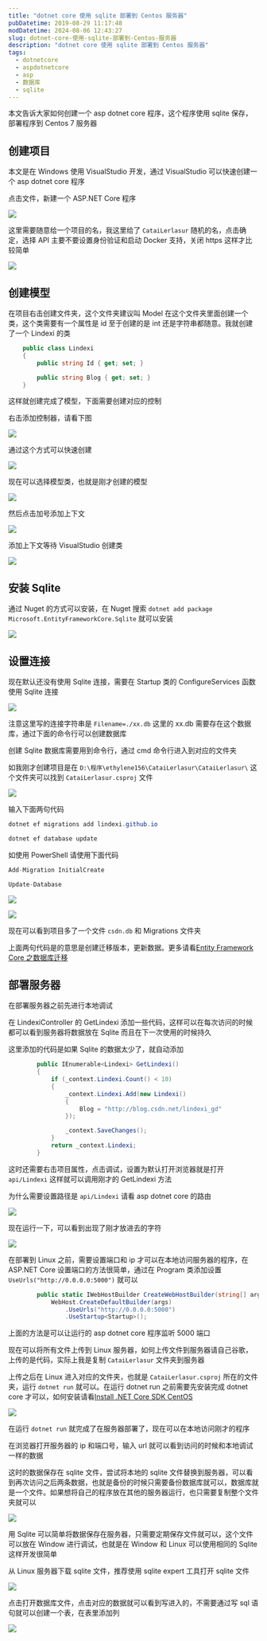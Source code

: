 ```yaml
---
title: "dotnet core 使用 sqlite 部署到 Centos 服务器"
pubDatetime: 2019-08-29 11:17:48
modDatetime: 2024-08-06 12:43:27
slug: dotnet-core-使用-sqlite-部署到-Centos-服务器
description: "dotnet core 使用 sqlite 部署到 Centos 服务器"
tags:
  - dotnetcore
  - aspdotnetcore
  - asp
  - 数据库
  - sqlite
---
```





本文告诉大家如何创建一个 asp dotnet core 程序，这个程序使用 sqlite 保存，部署程序到 Centos 7 服务器

<!--more-->


<!-- CreateTime:2019/8/29 19:17:48 -->


<!-- 标签： dotnetcore,aspdotnetcore,asp,数据库,sqlite -->

## 创建项目

本文是在 Windows 使用 VisualStudio 开发，通过 VisualStudio 可以快速创建一个 asp dotnet core 程序

点击文件，新建一个 ASP.NET Core 程序

<!-- ![](images/img-dotnet core 使用 sqlite 部署到 Centos 服务器0.png) -->

![](images/img-modify-2363040b8e06a862dfb5090f42ba9c47.png)

这里需要随意给一个项目的名，我这里给了 `CataiLerlasur` 随机的名，点击确定，选择 API 主要不要设置身份验证和启动 Docker 支持，关闭 https 这样才比较简单


<!-- ![](images/img-dotnet core 使用 sqlite 部署到 Centos 服务器1.png) -->


![](images/img-modify-30af480f3049fa2c5ecffc1bef187b49.png)

## 创建模型

在项目右击创建文件夹，这个文件夹建议叫 Model 在这个文件夹里面创建一个类，这个类需要有一个属性是 id 至于创建的是 int 还是字符串都随意。我就创建了一个 Lindexi 的类

```csharp
    public class Lindexi
    {
        public string Id { get; set; }

        public string Blog { get; set; }
    }
```

这样就创建完成了模型，下面需要创建对应的控制

右击添加控制器，请看下图

<!-- ![](images/img-dotnet core 使用 sqlite 部署到 Centos 服务器2.png) -->

![](images/img-modify-2a3329f5eeda33adedfec20c844cc5a6.png)

通过这个方式可以快速创建

<!-- ![](images/img-dotnet core 使用 sqlite 部署到 Centos 服务器3.png) -->

![](images/img-modify-9ef29364f246dc109d93662ee882d77b.png)

现在可以选择模型类，也就是刚才创建的模型

<!-- ![](images/img-dotnet core 使用 sqlite 部署到 Centos 服务器4.png) -->

![](images/img-modify-b29e4f23a8e92a129b87aba2eb0b98a1.png)

然后点击加号添加上下文

<!-- ![](images/img-dotnet core 使用 sqlite 部署到 Centos 服务器5.png) -->

![](images/img-modify-855031419a23085f9be98efe54ee0e53.png)

添加上下文等待 VisualStudio 创建类

<!-- ![](images/img-dotnet core 使用 sqlite 部署到 Centos 服务器6.png) -->

![](images/img-modify-bd680658fb7fc087749f22229db55494.png)

## 安装 Sqlite 

通过 Nuget 的方式可以安装，在 Nuget 搜索 `dotnet add package Microsoft.EntityFrameworkCore.Sqlite` 就可以安装

<!-- ![](images/img-dotnet core 使用 sqlite 部署到 Centos 服务器7.png) -->

![](images/img-modify-45839a226578c9bb84bcc28c4506f7c5.png)

## 设置连接

现在默认还没有使用 Sqlite 连接，需要在 Startup 类的 ConfigureServices 函数使用 Sqlite 连接

<!-- ![](images/img-dotnet core 使用 sqlite 部署到 Centos 服务器8.png) -->

![](images/img-modify-2d80d4041036e3657441d1feeb03c0c6.png)

注意这里写的连接字符串是 `Filename=./xx.db` 这里的 xx.db 需要存在这个数据库，通过下面的命令行可以创建数据库

创建 Sqlite 数据库需要用到命令行，通过 cmd 命令行进入到对应的文件夹

如我刚才创建项目是在 `D:\程序\ethylene156\CataiLerlasur\CataiLerlasur\` 这个文件夹可以找到 `CataiLerlasur.csproj` 文件

<!-- ![](images/img-dotnet core 使用 sqlite 部署到 Centos 服务器9.png) -->

![](images/img-modify-8bcf0de0c68d540b840d1bcbe384ffe7.png)

输入下面两句代码

```csharp
dotnet ef migrations add lindexi.github.io

dotnet ef database update
```

如使用 PowerShell 请使用下面代码

```csharp
Add-Migration InitialCreate

Update-Database
```

<!-- ![](images/img-dotnet core 使用 sqlite 部署到 Centos 服务器10.png) -->

![](images/img-modify-4ecbea18ee13aa503d54612212edfbf0.png)

<!-- ![](images/img-dotnet core 使用 sqlite 部署到 Centos 服务器11.png) -->

![](images/img-modify-4ecbea18ee13aa503d54612212edfbf0.png)

现在可以看到项目多了一个文件 `csdn.db` 和 Migrations 文件夹

上面两句代码是的意思是创建迁移版本，更新数据。更多请看[Entity Framework Core 之数据库迁移 ](https://www.cnblogs.com/GuZhenYin/p/8579420.html )

## 部署服务器

在部署服务器之前先进行本地调试

在 LindexiController 的 GetLindexi 添加一些代码，这样可以在每次访问的时候都可以看到服务器将数据放在 Sqlite 而且在下一次使用的时候持久

这里添加的代码是如果 Sqlite 的数据太少了，就自动添加

```csharp
        public IEnumerable<Lindexi> GetLindexi()
        {
            if (_context.Lindexi.Count() < 10)
            {
                _context.Lindexi.Add(new Lindexi()
                {
                    Blog = "http://blog.csdn.net/lindexi_gd"
                });

                _context.SaveChanges();
            }
            return _context.Lindexi;
        }
```

这时还需要右击项目属性，点击调试，设置为默认打开浏览器就是打开 `api/Lindexi` 这样就可以调用刚才的 GetLindexi 方法

为什么需要设置路径是  `api/Lindexi` 请看 asp dotnet core 的路由

<!-- ![](images/img-dotnet core 使用 sqlite 部署到 Centos 服务器12.png) -->

![](images/img-modify-13e52efd9c066c0dddb0d1c864bd878c.png)

现在运行一下，可以看到出现了刚才放进去的字符

<!-- ![](images/img-dotnet core 使用 sqlite 部署到 Centos 服务器13.png) -->

![](images/img-modify-ea4a9267e584728086b709fb7d93203a.png)

在部署到 Linux 之前，需要设置端口和 ip 才可以在本地访问服务器的程序，在 ASP.NET Core 设置端口的方法很简单，通过在 Program 类添加设置 `UseUrls("http://0.0.0.0:5000")` 就可以

```csharp
        public static IWebHostBuilder CreateWebHostBuilder(string[] args) =>
            WebHost.CreateDefaultBuilder(args)
                .UseUrls("http://0.0.0.0:5000")
                .UseStartup<Startup>();
```

上面的方法是可以让运行的 asp dotnet core 程序监听 5000 端口

现在可以将所有文件上传到 Linux 服务器，如何上传文件到服务器请自己谷歌，上传的是代码，实际上我是复制 `CataiLerlasur` 文件夹到服务器

上传之后在 Linux 进入对应的文件夹，也就是 `CataiLerlasur.csproj` 所在的文件夹，运行 `dotnet run` 就可以。在运行 dotnet run 之前需要先安装完成 dotnet core 才可以，如何安装请看[Install .NET Core SDK  CentOS ](https://www.microsoft.com/net/download/linux-package-manager/centos/sdk-current )

<!-- ![](images/img-dotnet core 使用 sqlite 部署到 Centos 服务器14.png) -->

![](images/img-modify-66e82c04f5afe27720fcd2cc40fe16cc.png)

在运行 `dotnet run` 就完成了在服务器部署了，现在可以在本地访问刚才的程序

在浏览器打开服务器的 ip 和端口号，输入 url 就可以看到访问的时候和本地调试一样的数据

这时的数据保存在 sqlite 文件，尝试将本地的 sqlite 文件替换到服务器，可以看到再次访问之后两条数据，也就是备份的时候只需要备份数据库就可以，数据库就是一个文件。如果想将自己的程序放在其他的服务器运行，也只需要复制整个文件夹就可以

<!-- ![](images/img-dotnet core 使用 sqlite 部署到 Centos 服务器15.png) -->

![](images/img-modify-020406342df156234b4e31ace0d1200b.png)

用 Sqlite 可以简单将数据保存在服务器，只需要定期保存文件就可以，这个文件可以放在 Window 进行调试，也就是在 Window 和 Linux 可以使用相同的 Sqlite 这样开发很简单

从 Linux 服务器下载 sqlite 文件，推荐使用 sqlite expert 工具打开 sqlite 文件

<!-- ![](images/img-dotnet core 使用 sqlite 部署到 Centos 服务器16.png) -->

![](images/img-modify-4f7dabe88f6f7ab3ee031354a48353b6.png)

点击打开数据库文件，点击对应的数据就可以看到写进入的，不需要通过写 sql 语句就可以创建一个表，在表里添加列

<!-- ![](images/img-dotnet core 使用 sqlite 部署到 Centos 服务器17.png) -->

![](images/img-modify-80f888bd90534761909bd71193bd6417.png)

